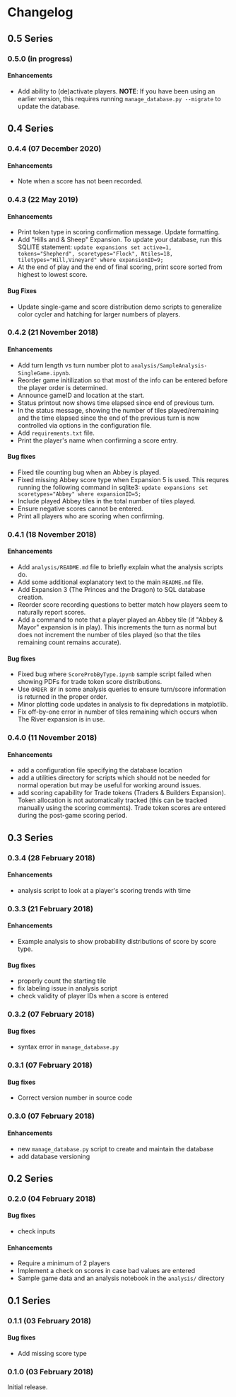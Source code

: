 # Changelog

## 0.5 Series

### 0.5.0 (in progress)

#### Enhancements

* Add ability to (de)activate players.
  **NOTE**: If you have been using an earlier version, this requires running `manage_database.py --migrate` to update the database.

## 0.4 Series

### 0.4.4 (07 December 2020)

#### Enhancements

* Note when a score has not been recorded.

### 0.4.3 (22 May 2019)

#### Enhancements

* Print token type in scoring confirmation message. Update formatting.
* Add "Hills and & Sheep" Expansion.
  To update your database, run this SQLITE statement:
  `update expansions set active=1, tokens="Shepherd", scoretypes="Flock", Ntiles=18, tiletypes="Hill,Vineyard" where expansionID=9;`
* At the end of play and the end of final scoring, print score sorted from highest to lowest score.

#### Bug Fixes

* Update single-game and score distribution demo scripts to generalize color cycler and hatching for larger numbers of players.

### 0.4.2 (21 November 2018)

#### Enhancements

* Add turn length vs turn number plot to `analysis/SampleAnalysis-SingleGame.ipynb`.
* Reorder game initilization so that most of the info can be entered before the player order is determined.
* Announce gameID and location at the start.
* Status printout now shows time elapsed since end of previous turn.
* In the status message, showing the number of tiles played/remaining and the time elapsed since the end of the previous turn is now controlled via options in the configuration file.
* Add `requirements.txt` file.
* Print the player's name when confirming a score entry.

#### Bug fixes

* Fixed tile counting bug when an Abbey is played.
* Fixed missing Abbey score type when Expansion 5 is used.
  This requres running the following command in sqlite3: `update expansions set scoretypes="Abbey" where expansionID=5;`
* Include played Abbey tiles in the total number of tiles played.
* Ensure negative scores cannot be entered.
* Print all players who are scoring when confirming.

### 0.4.1 (18 November 2018)

#### Enhancements

* Add `analysis/README.md` file to briefly explain what the analysis scripts do.
* Add some additional explanatory text to the main `README.md` file.
* Add Expansion 3 (The Princes and the Dragon) to SQL database creation.
* Reorder score recording questions to better match how players seem to naturally report scores.
* Add a command to note that a player played an Abbey tile (if "Abbey & Mayor" expansion is in play). This increments the turn as normal but does not increment the number of tiles played (so that the tiles remaining count remains accurate).

#### Bug fixes

* Fixed bug where `ScoreProbByType.ipynb` sample script failed when showing PDFs for trade token score distributions.
* Use `ORDER BY` in some analysis queries to ensure turn/score information is returned in the proper order.
* Minor plotting code updates in analysis to fix depredations in matplotlib.
* Fix off-by-one error in number of tiles remaining which occurs when The River expansion is in use.

### 0.4.0 (11 November 2018)

#### Enhancements

* add a configuration file specifying the database location
* add a utilities directory for scripts which should not be needed for normal operation but may be useful for working around issues.
* add scoring capability for Trade tokens (Traders & Builders Expansion). Token allocation is not automatically tracked (this can be tracked manually using the scoring comments). Trade token scores are entered during the post-game scoring period.

## 0.3 Series

### 0.3.4 (28 February 2018)

#### Enhancements

* analysis script to look at a player's scoring trends with time

### 0.3.3 (21 February 2018)

#### Enhancements

* Example analysis to show probability distributions of score by score type.

#### Bug fixes

* properly count the starting tile
* fix labeling issue in analysis script
* check validity of player IDs when a score is entered

### 0.3.2 (07 February 2018)

#### Bug fixes

* syntax error in `manage_database.py`

### 0.3.1 (07 February 2018)

#### Bug fixes

* Correct version number in source code

### 0.3.0 (07 February 2018)

#### Enhancements

* new `manage_database.py` script to create and maintain the database
* add database versioning

## 0.2 Series

### 0.2.0 (04 February 2018)

#### Bug fixes

* check inputs

#### Enhancements

* Require a minimum of 2 players
* Implement a check on scores in case bad values are entered
* Sample game data and an analysis notebook in the `analysis/` directory

## 0.1 Series

### 0.1.1 (03 February 2018)

#### Bug fixes

* Add missing score type

### 0.1.0 (03 February 2018)

Initial release.

